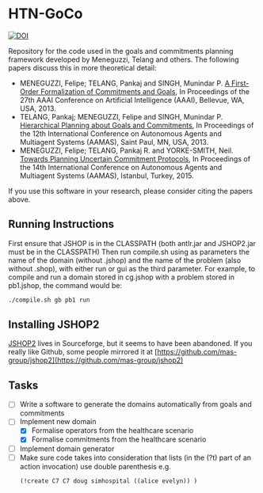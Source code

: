 # HTN-GoCo

[![DOI](https://zenodo.org/badge/48817866.svg)](https://zenodo.org/badge/latestdoi/48817866)

Repository for the code used in the goals and commitments planning framework developed by Meneguzzi, Telang and others. 
The following papers discuss this in more theoretical detail:
- MENEGUZZI, Felipe; TELANG, Pankaj and SINGH, Munindar P. [A First-Order Formalization of Commitments and Goals](http://www.aaai.org/ocs/index.php/AAAI/AAAI13/paper/view/6371/7241), In Proceedings of the 27th AAAI Conference on Artificial Intelligence (AAAI), Bellevue, WA, USA, 2013. 
- TELANG, Pankaj; MENEGUZZI, Felipe and SINGH, Munindar P. [Hierarchical Planning about Goals and Commitments](http://www.csc.ncsu.edu/faculty/mpsingh/papers/mas/AAMAS-13-HTN.pdf), In Proceedings of the 12th International Conference on Autonomous Agents and Multiagent Systems (AAMAS), Saint Paul, MN, USA, 2013. 
- MENEGUZZI, Felipe; TELANG, Pankaj R. and YORKE-SMITH, Neil. [Towards Planning Uncertain Commitment Protocols](http://www.aamas2015.com/en/AAMAS_2015_USB/aamas/p1681.pdf), In Proceedings of the 14th International Conference on Autonomous Agents and Multiagent Systems (AAMAS), Istanbul, Turkey, 2015. 

If you use this software in your research, please consider citing the papers above.

## Running Instructions
First ensure that JSHOP is in the CLASSPATH (both antlr.jar and JSHOP2.jar must be in the CLASSPATH)
Then run compile.sh using as parameters the name of the domain (without .jshop) and the name of the problem (also without .shop), with either run or gui as the third parameter.
For example, to compile and run a domain stored in cg.jshop with a problem stored in pb1.jshop, the command would be:

```bash
./compile.sh gb pb1 run
```

## Installing JSHOP2
[JSHOP2](https://sourceforge.net/projects/shop/files/JSHOP2/) lives in Sourceforge, but it seems to have been abandoned. If you really like Github, some people mirrored it at [https://github.com/mas-group/jshop2](https://github.com/mas-group/jshop2)

## Tasks
- [ ] Write a software to generate the domains automatically from goals and commitments
- [ ] Implement new domain
	- [x] Formalise operators from the healthcare scenario
	- [x] Formalise commitments from the healthcare scenario
- [ ] Implement domain generator
- [ ] Make sure code takes into consideration that lists (in the (?t) part of an action invocation) use double parenthesis e.g.
   ```LISP
   (!create C7 C7 doug simhospital ((alice evelyn)) )
   ```
